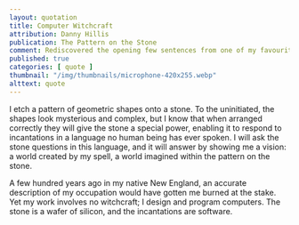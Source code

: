 ```yaml
---
layout: quotation
title: Computer Witchcraft
attribution: Danny Hillis
publication: The Pattern on the Stone
comment: Rediscovered the opening few sentences from one of my favourite books
published: true
categories: [ quote ]
thumbnail: "/img/thumbnails/microphone-420x255.webp"
alttext: quote
---
```


I etch a pattern of geometric shapes onto a stone. To the uninitiated, the shapes look 
mysterious and complex, but I know that when arranged correctly they will give the stone a 
special power, enabling it to respond to incantations in a language no human being has ever spoken.
I will ask the stone questions in this language, and it will answer by showing me a vision: a world 
created by my spell, a world imagined within the pattern on the stone.

A few hundred years ago in my native New England, an accurate description of my occupation would
have gotten me burned at the stake. Yet my work involves no witchcraft; I design and program computers. 
The stone is a wafer of silicon, and the incantations are software.
